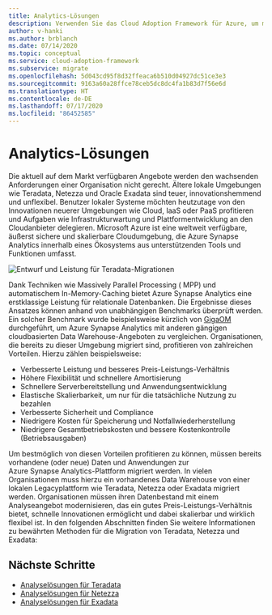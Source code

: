 ```yaml
---
title: Analytics-Lösungen
description: Verwenden Sie das Cloud Adoption Framework für Azure, um mehr über Analyselösungen mit Teradata, Netezza und Exadata zu erfahren.
author: v-hanki
ms.author: brblanch
ms.date: 07/14/2020
ms.topic: conceptual
ms.service: cloud-adoption-framework
ms.subservice: migrate
ms.openlocfilehash: 5d043cd95f8d32ffeaca6b510d04927dc51ce3e3
ms.sourcegitcommit: 9163a60a28ffce78ceb5dc8dc4fa1b83d7f56e6d
ms.translationtype: HT
ms.contentlocale: de-DE
ms.lasthandoff: 07/17/2020
ms.locfileid: "86452585"
---
```

<!-- cSpell:ignore Netezza Teradata Exadata Giga GigaOM MPP -->

# <a name="analytics-solutions"></a>Analytics-Lösungen

Die aktuell auf dem Markt verfügbaren Angebote werden den wachsenden Anforderungen einer Organisation nicht gerecht. Ältere lokale Umgebungen wie Teradata, Netezza und Oracle Exadata sind teuer, innovationshemmend und unflexibel. Benutzer lokaler Systeme möchten heutzutage von den Innovationen neuerer Umgebungen wie Cloud, IaaS oder PaaS profitieren und Aufgaben wie Infrastrukturwartung und Plattformentwicklung an den Cloudanbieter delegieren. Microsoft Azure ist eine weltweit verfügbare, äußerst sichere und skalierbare Cloudumgebung, die Azure Synapse Analytics innerhalb eines Ökosystems aus unterstützenden Tools und Funktionen umfasst.

![Entwurf und Leistung für Teradata-Migrationen](../../../_images/analytics/analytics-solutions-overview.png)

Dank Techniken wie Massively Parallel Processing ( MPP) und automatischem In-Memory-Caching bietet Azure Synapse Analytics eine erstklassige Leistung für relationale Datenbanken. Die Ergebnisse dieses Ansatzes können anhand von unabhängigen Benchmarks überprüft werden. Ein solcher Benchmark wurde beispielsweise kürzlich von [GigaOM](https://gigaom.com) durchgeführt, um Azure Synapse Analytics mit anderen gängigen cloudbasierten Data Warehouse-Angeboten zu vergleichen. Organisationen, die bereits zu dieser Umgebung migriert sind, profitieren von zahlreichen Vorteilen. Hierzu zählen beispielsweise:

- Verbesserte Leistung und besseres Preis-Leistungs-Verhältnis
- Höhere Flexibilität und schnellere Amortisierung
- Schnellere Serverbereitstellung und Anwendungsentwicklung
- Elastische Skalierbarkeit, um nur für die tatsächliche Nutzung zu bezahlen
- Verbesserte Sicherheit und Compliance
- Niedrigere Kosten für Speicherung und Notfallwiederherstellung
- Niedrigere Gesamtbetriebskosten und bessere Kostenkontrolle (Betriebsausgaben)

Um bestmöglich von diesen Vorteilen profitieren zu können, müssen bereits vorhandene (oder neue) Daten und Anwendungen zur Azure Synapse Analytics-Plattform migriert werden. In vielen Organisationen muss hierzu ein vorhandenes Data Warehouse von einer lokalen Legacyplattform wie Teradata, Netezza oder Exadata migriert werden. Organisationen müssen ihren Datenbestand mit einem Analyseangebot modernisieren, das ein gutes Preis-Leistungs-Verhältnis bietet, schnelle Innovationen ermöglicht und dabei skalierbar und wirklich flexibel ist. In den folgenden Abschnitten finden Sie weitere Informationen zu bewährten Methoden für die Migration von Teradata, Netezza und Exadata:

## <a name="next-steps"></a>Nächste Schritte

- [Analyselösungen für Teradata](./analytics-solutions-teradata.md)
- [Analyselösungen für Netezza](./analytics-solutions-netezza.md)
- [Analyselösungen für Exadata](./analytics-solutions-exadata.md)
